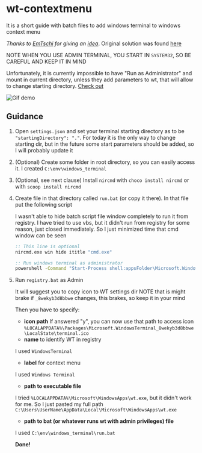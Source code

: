 # wt-contextmenu

It is a short guide with batch files to add windows terminal to windows context menu

*Thanks to [EmTschi](https://github.com/EmTschi) for giving an [idea](https://github.com/microsoft/terminal/issues/632#issuecomment-539420599)*.
Original solution was found [here](https://github.com/microsoft/terminal/issues/1060)

NOTE WHEN YOU USE ADMIN TERMINAL, YOU START IN `SYSTEM32`, SO BE CAREFUL AND KEEP IT IN MIND

Unfortunately, it is currently impossible to have "Run as Administrator" and mount in current directory,
unless they add parameters to wt, that will allow to change starting directory. [Check out](https://github.com/microsoft/terminal/issues/607)

![Gif demo](https://media.giphy.com/media/WtJR5iJ1WngaKHye7G/giphy.gif)

## Guidance

1. Open `settings.json` and set your terminal starting directory as to be `"startingDirectory": "."`.
For today it is the only way to change starting dir, but in the future some start parameters should be added, so I will probably update it
2. (Optional) Create some folder in root directory, so you can easily access it. I created `C:\env\windows_terminal`
3. (Optional, see next clause) Install `nircmd` with `choco install nircmd` or with `scoop install nircmd`
4. Create file in that directory called `run.bat` (or copy it there).
   In that file put the following script

   I wasn't able to hide batch script file window completely to run it from registry. I have tried to use vbs, but it didn't run from registry for some reason, just closed immediately.
   So I just minimized time that cmd window can be seen
   ```bat
   :: This line is optional
   nircmd.exe win hide ititle "cmd.exe" 
   
   :: Run windows terminal as administrator
   powershell -Command "Start-Process shell:appsFolder\Microsoft.WindowsTerminal_8wekyb3d8bbwe!App -Verb RunAs"
   ```

5. Run `registry.bat` as Admin

   It will suggest you to copy icon to WT settings dir
   NOTE that is might brake if `_8wekyb3d8bbwe` changes, this brakes, so keep it in your mind

   Then you have to specify:
   * **icon path**
   If answered "y", you can now use that path to access icon
   `%LOCALAPPDATA%\Packages\Microsoft.WindowsTerminal_8wekyb3d8bbwe\LocalState\terminal.ico`
   * **name** to identify WT in registry

   I used `WindowsTerminal`
   * **label** for context menu

   I used `Windows Terminal` 

   * **path to executable file**

   I tried `%LOCALAPPDATA%\Microsoft\WindowsApps\wt.exe`, but it didn't work for me.
   So I just pasted my full path `C:\Users\UserName\AppData\Local\Microsoft\WindowsApps\wt.exe`

   * **path to bat (or whatever runs wt with admin privileges) file**

   I used `C:\env\windows_terminal\run.bat`

   **Done!**
